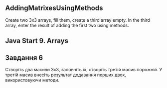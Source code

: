 ## AddingMatrixesUsingMethods
Create two 3x3 arrays, fill them, create a third array empty. In the third array, enter the result of adding the first two using methods.
## Java Start 9. Arrays
## Завдання 6

Створіть два масиви 3х3, заповніть їх, створіть третій масив порожній. У третій масив внесіть результат додавання перших двох, використовуючи методи.
